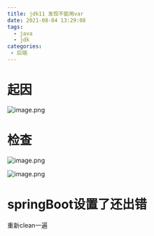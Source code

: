 ```yaml
---
title: jdk11 发现不能用var
date: 2021-08-04 13:29:08
tags: 
  - java
  - jdk
categories:
 - 后端
---
```


# 起因

![image.png](https://shoukailiang-blog.oss-cn-hangzhou.aliyuncs.com/article/202212031243327.png)
# 检查

![image.png](https://shoukailiang-blog.oss-cn-hangzhou.aliyuncs.com/article/202212031243862.png)

![image.png](https://shoukailiang-blog.oss-cn-hangzhou.aliyuncs.com/article/202212031243053.png)
# springBoot设置了还出错
重新clean一遍